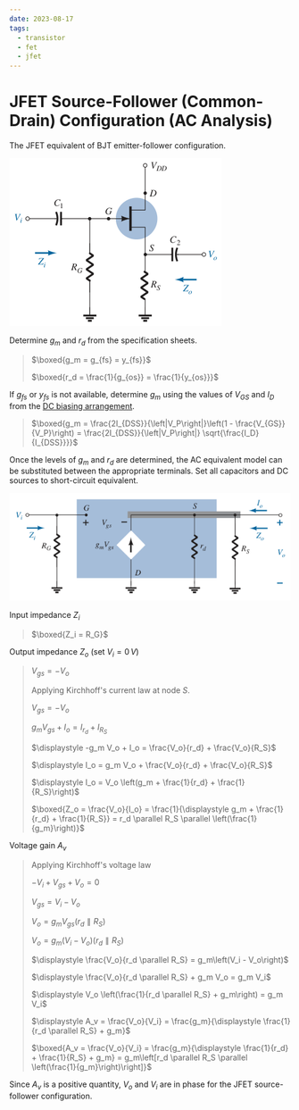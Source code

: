 ```yaml
---
date: 2023-08-17
tags:
  - transistor
  - fet
  - jfet
---
```


# JFET Source-Follower (Common-Drain) Configuration (AC Analysis)

The JFET equivalent of BJT emitter-follower configuration.

![](./media/n-channel-jfet-source-follower-configuration-ac.png)

Determine $g_m$ and $r_d$ from the specification sheets.

> $\boxed{g_m = g_{fs} = y_{fs}}$
>
> $\boxed{r_d = \frac{1}{g_{os}} = \frac{1}{y_{os}}}$

If $g_{fs}$ or $y_{fs}$ is not available, determine $g_m$ using the values of $V_{GS}$ and $I_D$ from the [DC biasing arrangement](d356b0a5.md).

> $\boxed{g_m = \frac{2I_{DSS}}{\left|V_P\right|}\left(1 - \frac{V_{GS}}{V_P}\right) = \frac{2I_{DSS}}{\left|V_P\right|} \sqrt{\frac{I_D}{I_{DSS}}}}$

Once the levels of $g_m$ and $r_d$ are determined, the AC equivalent model can be substituted between the appropriate terminals. Set all capacitors and DC sources to short-circuit equivalent.

![](./media/n-channel-jfet-source-follower-configuration-ac-equivalent-circuit.png)

Input impedance $Z_i$

> $\boxed{Z_i = R_G}$

Output impedance $Z_o$ (set $V_i = 0\,V$)

> $V_{gs} = -V_o$
>
> Applying Kirchhoff's current law at node $S$.
>
> $\displaystyle V_{gs} = -V_o$
>
> $\displaystyle g_m V_{gs} + I_o = I_{r_d} + I_{R_S}$
>
> $\displaystyle -g_m V_o + I_o = \frac{V_o}{r_d} + \frac{V_o}{R_S}$
>
> $\displaystyle I_o = g_m V_o + \frac{V_o}{r_d} + \frac{V_o}{R_S}$
>
> $\displaystyle I_o = V_o \left(g_m + \frac{1}{r_d} + \frac{1}{R_S}\right)$
>
> $\boxed{Z_o = \frac{V_o}{I_o} = \frac{1}{\displaystyle g_m + \frac{1}{r_d} + \frac{1}{R_S}} = r_d \parallel R_S \parallel \left(\frac{1}{g_m}\right)}$

Voltage gain $A_v$

> Applying Kirchhoff's voltage law
>
> $\displaystyle -V_i + V_{gs} + V_o = 0$
>
> $\displaystyle V_{gs} = V_i - V_o$
>
> $\displaystyle V_o = g_m V_{gs}\left(r_d \parallel R_S\right)$
>
> $\displaystyle V_o = g_m\left(V_i - V_o\right)\left(r_d \parallel R_S\right)$
>
> $\displaystyle \frac{V_o}{r_d \parallel R_S} = g_m\left(V_i - V_o\right)$
>
> $\displaystyle \frac{V_o}{r_d \parallel R_S} + g_m V_o = g_m V_i$
>
> $\displaystyle V_o \left(\frac{1}{r_d \parallel R_S} + g_m\right) = g_m V_i$
>
> $\displaystyle A_v = \frac{V_o}{V_i} = \frac{g_m}{\displaystyle \frac{1}{r_d \parallel R_S} + g_m}$
>
> $\boxed{A_v = \frac{V_o}{V_i} = \frac{g_m}{\displaystyle \frac{1}{r_d} + \frac{1}{R_S} + g_m} = g_m\left[r_d \parallel R_S \parallel \left(\frac{1}{g_m}\right)\right]}$

Since $A_v$ is a positive quantity, $V_o$ and $V_i$ are in phase for the JFET source-follower configuration.
